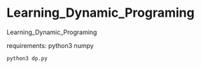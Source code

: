 # Learning_Dynamic_Programing
Learning_Dynamic_Programing

requirements: python3 numpy
    
    python3 dp.py
     
